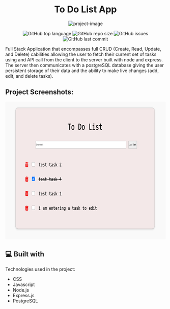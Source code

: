 <h1 align="center" id="title">To Do List App</h1>

<p align="center"><img src="https://socialify.git.ci/Spawn9986/to-do-list/image?language=1&amp;name=1&amp;owner=1&amp;theme=Auto" alt="project-image"></p>

<p align="center">
<img alt="GitHub top language" src="https://img.shields.io/github/languages/top/Spawn9986/to-do-list?logo=GitHub&style=flat-square"> <img alt="GitHub repo size" src="https://img.shields.io/github/repo-size/Spawn9986/to-do-list?logo=Github&style=flat-square"> <img alt="GitHub issues" src="https://img.shields.io/github/issues/Spawn9986/to-do-list?logo=GitHub&style=flat-square"> <img alt="GitHub last commit" src="https://img.shields.io/github/last-commit/Spawn9986/to-do-list?logo=GitHub&style=flat-square">
</p>

<p id="description">Full Stack Application that encompasses full CRUD (Create, Read, Update, and Delete) cabilities allowing the user to fetch their current set of tasks using and API call from the client to the server built with node and express. The server then communicates with a postgreSQL database giving the user persistent storage of their data and the ability to make live changes (add, edit, and delete tasks).</p>

<h2>Project Screenshots:</h2>

<div align="center">
<img src="https://github.com/Spawn9986/to-do-list/blob/main/screenshot/to-do-list.png" alt="project-flow-chart" width="708" height="430"/>
</div>

<h2>💻 Built with</h2>

Technologies used in the project:

- CSS
- Javascript
- Node.js
- Express.js
- PostgreSQL
